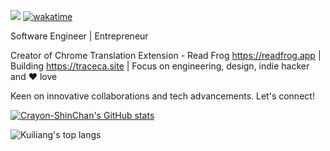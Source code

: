 ![](https://visitor-badge.laobi.icu/badge?page_id=mengxi.readme) [![wakatime](https://wakatime.com/badge/user/5cbcbee9-e94d-469d-ac0b-617d76070332.svg)](https://wakatime.com/@5cbcbee9-e94d-469d-ac0b-617d76070332)

Software Engineer | Entrepreneur

Creator of Chrome Translation Extension - Read Frog https://readfrog.app | Building https://traceca.site | Focus on engineering, design, indie hacker and ❤️ love

Keen on innovative collaborations and tech advancements. Let's connect!

[![Crayon-ShinChan's GitHub stats](https://github-readme-stats.vercel.app/api?username=mengxi-ream&show_icons=true)](https://github.com/anuraghazra/github-readme-stats)

![Kuiliang's top langs](https://github-readme-stats.vercel.app/api/top-langs?username=mengxi-ream&hide=tex,jupyter%20notebook,mdx,scss&layout=compact)

<!--START_SECTION:waka-->

<!--END_SECTION:waka-->
